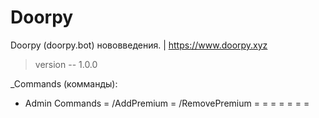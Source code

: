 # Doorpy
Doorpy (doorpy.bot) нововведения. | https://www.doorpy.xyz
> version -- 1.0.0

_Commands (комманды):
* Admin Commands
= /AddPremium
= /RemovePremium
=
=
=
=
=
=
=
